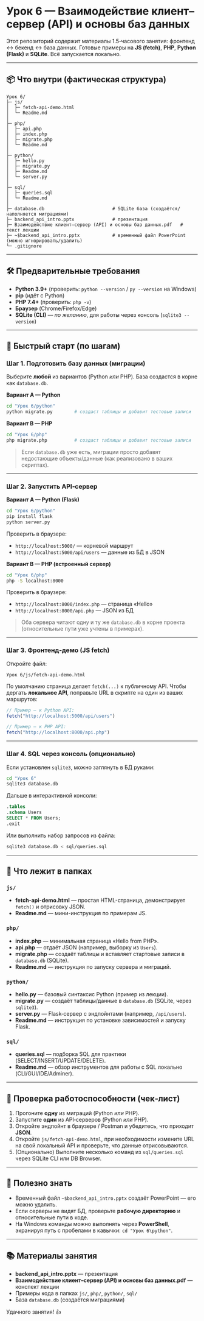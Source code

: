 # Урок 6 — Взаимодействие клиент–сервер (API) и основы баз данных

Этот репозиторий содержит материалы 1.5‑часового занятия: фронтенд ↔ бекенд ↔ база данных.
Готовые примеры на **JS (fetch)**, **PHP**, **Python (Flask)** и **SQLite**. Всё запускается локально.

---

## 📦 Что внутри (фактическая структура)
```
Урок 6/
├─ js/
│  ├─ fetch-api-demo.html
│  └─ Readme.md
│
├─ php/
│  ├─ api.php
│  ├─ index.php
│  ├─ migrate.php
│  └─ Readme.md
│
├─ python/
│  ├─ hello.py
│  ├─ migrate.py
│  ├─ Readme.md
│  └─ server.py
│
├─ sql/
│  ├─ queries.sql
│  └─ Readme.md
│
├─ database.db                         # SQLite база (создаётся/наполняется миграциями)
├─ backend_api_intro.pptx              # презентация
├─ Взаимодействие клиент–сервер (API) и основы баз данных.pdf   # текст лекции
├─ ~$backend_api_intro.pptx            # временный файл PowerPoint (можно игнорировать/удалить)
└─ .gitignore
```
---

## 🛠 Предварительные требования
- **Python 3.9+** (проверить: `python --version` / `py --version` на Windows)
- **pip** (идёт с Python)
- **PHP 7.4+** (проверить: `php -v`)
- **Браузер** (Chrome/Firefox/Edge)
- **SQLite (CLI)** — *по желанию*, для работы через консоль (`sqlite3 --version`)

---

## 🚀 Быстрый старт (по шагам)

### Шаг 1. Подготовить базу данных (миграции)
Выберите **любой** из вариантов (Python *или* PHP). База создастся в корне как `database.db`.

**Вариант A — Python**
```bash
cd "Урок 6/python"
python migrate.py        # создаст таблицы и добавит тестовые записи
```

**Вариант B — PHP**
```bash
cd "Урок 6/php"
php migrate.php          # создаст таблицы и добавит тестовые записи
```

> Если `database.db` уже есть, миграции просто добавят недостающие объекты/данные (как реализовано в ваших скриптах).

---

### Шаг 2. Запустить API‑сервер

**Вариант A — Python (Flask)**
```bash
cd "Урок 6/python"
pip install flask
python server.py
```
Проверить в браузере:
- `http://localhost:5000/` — корневой маршрут
- `http://localhost:5000/api/users` — данные из БД в JSON

**Вариант B — PHP (встроенный сервер)**
```bash
cd "Урок 6/php"
php -S localhost:8000
```
Проверить в браузере:
- `http://localhost:8000/index.php` — страница «Hello»
- `http://localhost:8000/api.php`   — JSON из БД

> Оба сервера читают одну и ту же `database.db` в корне проекта (относительные пути уже учтены в примерах).

---

### Шаг 3. Фронтенд‑демо (JS fetch)
Откройте файл:
```
Урок 6/js/fetch-api-demo.html
```
По умолчанию страница делает `fetch(...)` к публичному API. Чтобы дергать **локальное API**, поправьте URL в скрипте на один из ваших маршрутов:
```js
// Пример — к Python API:
fetch("http://localhost:5000/api/users")

// Пример — к PHP API:
fetch("http://localhost:8000/api.php")
```

---

### Шаг 4. SQL через консоль (опционально)
Если установлен `sqlite3`, можно заглянуть в БД руками:
```bash
cd "Урок 6"
sqlite3 database.db
```
Дальше в интерактивной консоли:
```sql
.tables
.schema Users
SELECT * FROM Users;
.exit
```

Или выполнить набор запросов из файла:
```bash
sqlite3 database.db < sql/queries.sql
```

---

## 🧭 Что лежит в папках

### `js/`
- **fetch-api-demo.html** — простая HTML-страница, демонстрирует `fetch()` и отрисовку JSON.
- **Readme.md** — мини-инструкция по примерам JS.

### `php/`
- **index.php** — минимальная страница «Hello from PHP».
- **api.php** — отдаёт JSON (например, выборку из `Users`).
- **migrate.php** — создаёт таблицы и вставляет стартовые записи в `database.db` (SQLite).
- **Readme.md** — инструкция по запуску сервера и миграций.

### `python/`
- **hello.py** — базовый синтаксис Python (пример из лекции).
- **migrate.py** — создаёт таблицы/данные в `database.db` (SQLite, через `sqlite3`).
- **server.py** — Flask‑сервер с эндпойнтами (например, `/api/users`).
- **Readme.md** — инструкция по установке зависимостей и запуску Flask.

### `sql/`
- **queries.sql** — подборка SQL для практики (SELECT/INSERT/UPDATE/DELETE).
- **Readme.md** — обзор инструментов для работы с SQL локально (CLI/GUI/IDE/Adminer).

---

## 🧪 Проверка работоспособности (чек‑лист)

1) Прогоните **одну** из миграций (Python *или* PHP).
2) Запустите **один** из API‑серверов (Python *или* PHP).
3) Откройте эндпойнт в браузере / Postman и убедитесь, что приходит **JSON**.
4) Откройте `js/fetch-api-demo.html`, при необходимости измените URL на свой локальный API и проверьте, что данные отрисовываются.
5) (Опционально) Выполните несколько команд из `sql/queries.sql` через SQLite CLI или DB Browser.

---

## 🧰 Полезно знать
- Временный файл `~$backend_api_intro.pptx` создаёт PowerPoint — его можно удалить.
- Если серверы не видят БД, проверьте **рабочую директорию** и относительные пути в коде.
- На Windows команды можно выполнять через **PowerShell**, экранируя путь с пробелами в кавычки: `cd "Урок 6\python"`.

---

## 📚 Материалы занятия
- **backend_api_intro.pptx** — презентация
- **Взаимодействие клиент–сервер (API) и основы баз данных.pdf** — конспект лекции
- Примеры кода в папках `js/`, `php/`, `python/`, `sql/`
- База `database.db` (создаётся миграциями)

Удачного занятия! 👍
